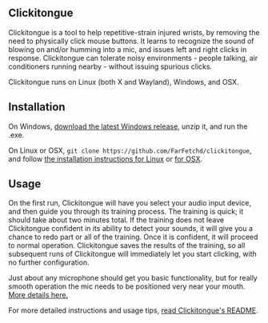 ## Clickitongue

Clickitongue is a tool to help repetitive-strain injured wrists, by removing the need to physically click mouse buttons. It learns to recognize the sound of blowing on and/or humming into a mic, and issues left and right clicks in response. Clickitongue can tolerate noisy environments - people talking, air conditioners running nearby - without issuing spurious clicks.

Clickitongue runs on Linux (both X and Wayland), Windows, and OSX.

## Installation

On Windows, [download the latest Windows release](https://github.com/FarFetchd/clickitongue/releases/latest), unzip it, and run the .exe.

On Linux or OSX, `git clone https://github.com/FarFetchd/clickitongue`, and follow [the installation instructions for Linux](https://github.com/FarFetchd/clickitongue#installing-on-linux) or [for OSX](https://github.com/FarFetchd/clickitongue#installing-on-osx).

## Usage

On the first run, Clickitongue will have you select your audio input device, and then guide you through its training process. The training is quick; it should take about two minutes total. If the training does not leave Clickitongue confident in its ability to detect your sounds, it will give you a chance to redo part or all of the training. Once it is confident, it will proceed to normal operation. Clickitongue saves the results of the training, so all subsequent runs of Clickitongue will immediately let you start clicking, with no further configuration.

Just about any microphone should get you basic functionality, but for really smooth operation the mic needs to be positioned very near your mouth. [More details here.](https://github.com/FarFetchd/clickitongue#mic-advice)

For more detailed instructions and usage tips, [read Clickitongue's README](https://github.com/FarFetchd/clickitongue#usage).
